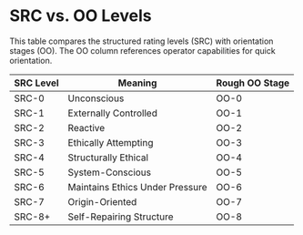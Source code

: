 # SRC vs. OO Levels

This table compares the structured rating levels (SRC) with orientation stages (OO). The OO column references operator capabilities for quick orientation.

| SRC Level | Meaning | Rough OO Stage |
|-----------|---------|----------------|
| SRC-0 | Unconscious | OO-0 |
| SRC-1 | Externally Controlled | OO-1 |
| SRC-2 | Reactive | OO-2 |
| SRC-3 | Ethically Attempting | OO-3 |
| SRC-4 | Structurally Ethical | OO-4 |
| SRC-5 | System-Conscious | OO-5 |
| SRC-6 | Maintains Ethics Under Pressure | OO-6 |
| SRC-7 | Origin-Oriented | OO-7 |
| SRC-8+ | Self-Repairing Structure | OO-8 |

